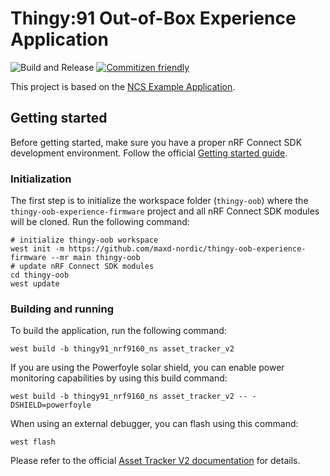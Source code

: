 # Thingy:91 Out-of-Box Experience Application

![Build and Release](https://github.com/maxd-nordic/thingy-oob-experience-firmware/workflows/Build%2C%20Test%2C%20Release/badge.svg)
[![Commitizen friendly](https://img.shields.io/badge/commitizen-friendly-brightgreen.svg)](http://commitizen.github.io/cz-cli/)

This project is based on the [NCS Example Application](https://github.com/nrfconnect/ncs-example-application).

## Getting started

Before getting started, make sure you have a proper nRF Connect SDK development environment.
Follow the official
[Getting started guide](https://developer.nordicsemi.com/nRF_Connect_SDK/doc/latest/nrf/getting_started.html).

### Initialization

The first step is to initialize the workspace folder (``thingy-oob``) where
the ``thingy-oob-experience-firmware`` project and all nRF Connect SDK modules will be cloned. Run the following
command:

```shell
# initialize thingy-oob workspace
west init -m https://github.com/maxd-nordic/thingy-oob-experience-firmware --mr main thingy-oob
# update nRF Connect SDK modules
cd thingy-oob
west update
```

### Building and running

To build the application, run the following command:

```shell
west build -b thingy91_nrf9160_ns asset_tracker_v2
```

If you are using the Powerfoyle solar shield, you can enable power monitoring capabilities by using this build command:

```shell
west build -b thingy91_nrf9160_ns asset_tracker_v2 -- -DSHIELD=powerfoyle
```

When using an external debugger, you can flash using this command:

```shell
west flash
```

Please refer to the official [Asset Tracker V2 documentation](https://developer.nordicsemi.com/nRF_Connect_SDK/doc/2.4.0/nrf/applications/asset_tracker_v2/doc/asset_tracker_v2_description.html) for details.

